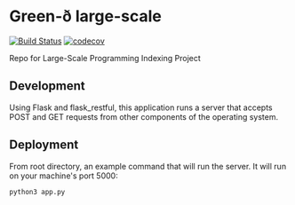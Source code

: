 # Green-ð large-scale

[![Build Status](https://travis-ci.org/Osborw/large-scale.svg?branch=master)](https://travis-ci.org/Osborw/large-scale)&nbsp;[![codecov](https://codecov.io/gh/Osborw/large-scale/branch/master/graph/badge.svg)](https://codecov.io/gh/Osborw/large-scale)

Repo for Large-Scale Programming Indexing Project

## Development

Using Flask and flask_restful, this application runs a server that accepts POST and GET requests from other components of the operating system.

## Deployment

From root directory, an example command that will run the server. It will run on your machine's port 5000:
```
python3 app.py
```

